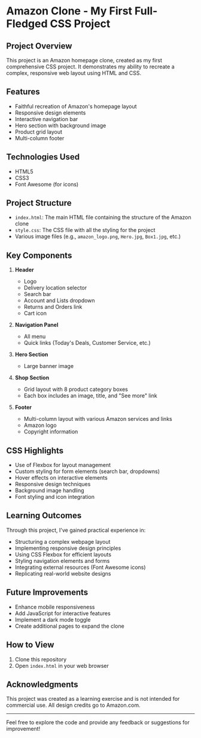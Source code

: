 # Amazon Clone - My First Full-Fledged CSS Project

## Project Overview

This project is an Amazon homepage clone, created as my first comprehensive CSS project. It demonstrates my ability to recreate a complex, responsive web layout using HTML and CSS.

## Features

- Faithful recreation of Amazon's homepage layout
- Responsive design elements
- Interactive navigation bar
- Hero section with background image
- Product grid layout
- Multi-column footer

## Technologies Used

- HTML5
- CSS3
- Font Awesome (for icons)

## Project Structure

- `index.html`: The main HTML file containing the structure of the Amazon clone
- `style.css`: The CSS file with all the styling for the project
- Various image files (e.g., `amazon_logo.png`, `Hero.jpg`, `Box1.jpg`, etc.)

## Key Components

1. **Header**
   - Logo
   - Delivery location selector
   - Search bar
   - Account and Lists dropdown
   - Returns and Orders link
   - Cart icon

2. **Navigation Panel**
   - All menu
   - Quick links (Today's Deals, Customer Service, etc.)

3. **Hero Section**
   - Large banner image

4. **Shop Section**
   - Grid layout with 8 product category boxes
   - Each box includes an image, title, and "See more" link

5. **Footer**
   - Multi-column layout with various Amazon services and links
   - Amazon logo
   - Copyright information

## CSS Highlights

- Use of Flexbox for layout management
- Custom styling for form elements (search bar, dropdowns)
- Hover effects on interactive elements
- Responsive design techniques
- Background image handling
- Font styling and icon integration

## Learning Outcomes

Through this project, I've gained practical experience in:

- Structuring a complex webpage layout
- Implementing responsive design principles
- Using CSS Flexbox for efficient layouts
- Styling navigation elements and forms
- Integrating external resources (Font Awesome icons)
- Replicating real-world website designs

## Future Improvements

- Enhance mobile responsiveness
- Add JavaScript for interactive features
- Implement a dark mode toggle
- Create additional pages to expand the clone

## How to View

1. Clone this repository
2. Open `index.html` in your web browser

## Acknowledgments

This project was created as a learning exercise and is not intended for commercial use. All design credits go to Amazon.com.

---

Feel free to explore the code and provide any feedback or suggestions for improvement!
